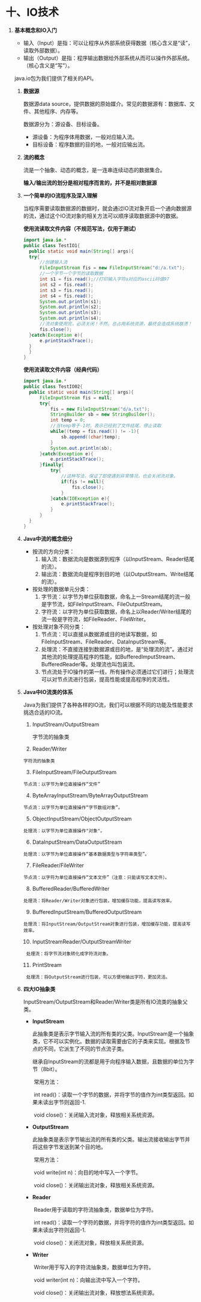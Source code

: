 # 十、IO技术

1. **基本概念和IO入门**

   * 输入（Input）是指：可以让程序从外部系统获得数据（核心含义是“读”，读取外部数据）。
   * 输出（Output）是指：程序输出数据给外部系统从而可以操作外部系统。（核心含义是“写”）。

   java.io包为我们提供了相关的API。

   1. **数据源**

      数据源data source，提供数据的原始媒介。常见的数据源有：数据库、文件、其他程序、内存等。

      数据源分为：源设备、目标设备。

      * 源设备：为程序体用数据，一般对应输入流。
      * 目标设备：程序数据的目的地，一般对应输出流。

   2. **流的概念**

      流是一个抽象、动态的概念，是一连串连续动态的数据集合。

      **输入/输出流的划分是相对程序而言的，并不是相对数据源**

   3. **一个简单的IO流程序及深入理解**

      ​		当程序需要读取数据源的数据时，就会通过IO流对象开启一个通向数据源的流，通过这个IO流对象的相关方法可以顺序读取数据源中的数据。
   
      **使用流读取文件内容（不规范写法，仅用于测试）**
      
      ```java
      import java.io.*
      public class TestIO1{
      	public static void main(String[] args){
      	try{
      		//创建输入流
      		FileInputStream fis = new FileInputStream("d:/a.txt");
      		//一个字节一个字节的读取数据
      		int s1 = fis.read();//打印输入字符a对应的ascii码值97
      		int s2 = fis.read();
      		int s3 = fis.read();
      		int s4 = fis.read();
      		System.out.println(s1);
      		System.out.println(s2);
      		System.out.println(s3);
      		System.out.println(s4);
      		//流对象使用完，必须关闭！不然，总占用系统资源，最终会造成系统崩溃！
      		fis.close();
      	}catch(Exception e){
      		e.printStackTrace();
      	}
      	}
      }
      ```
      
      **使用流读取文件内容（经典代码）**
      
      ```java
      import java.io.*
      public class TestIO02{
      	public static void main(String[] args){
      		FileInputStream fis = null;
      		try{
      			fis = new FileInputStream("d/a.txt");
      			StringBuilder sb = new StringBuilder();
      			int temp = 0;
      			//当temp等于-1时，表示已经到了文件结尾，停止读取
      			while((temp = fis.read()) != -1){
      				sb.append((char)temp);
      			}
      			System.out.println(sb);
      		}catch(Exception e){
      			e.printStackTrace();
      		}finally{
      			try{
      				//这种写法，保证了即使遇到异常情况，也会关闭流对象。
      				if(fis != null){
      					fis.close();
      				}
      			}catch(IOException e){
      				e.printStackTrace();
      			}
      		}
      	}
      }
      ```
      
   4. **Java中流的概念细分**
   
      * 按流的方向分类：
        1. 输入流：数据流向是数据源到程序（以InputStream、Reader结尾的流）。
        2. 输出流：数据流向是程序到目的地（以OutputStream、Write结尾的流）。
      * 按处理的数据单元分类：
        1. 字节流：以字节为单位获取数据，命名上一Stream结尾的流一般是字节流，如FileInputStream、FileOutputStream。
        2. 字符流：以字符为单位获取数据，命名上以Reader/Writer结尾的流一般是字符流，如FileReader、FileWriter。
      * 按处理对象不同分类：
        1. 节点流：可以直接从数据源或目的地读写数据，如FileInputStream、FileReader、DataInputStream等。
        2. 处理流：不直接连接到数据源或目的地，是“处理流的流”。通过对其他流的处理提高程序的性能，如BufferedImputStream、BufferedReader等。处理流也叫包装流。
        3. 节点流处于IO操作的第一线，所有操作必须通过它们进行；处理流可以对节点流进行包装，提高性能或提高程序的灵活性。
   
   5. **Java中IO流类的体系**
   
      ​	Java为我们提供了各种各样的IO流，我们可以根据不同的功能及性能要求挑选合适的IO流。
   
       1. InputStream/OutputStream
   
          字节流的抽象类
   
      	2. Reader/Writer
   
          字符流的抽象类
   
      	3. FileInputStream/FileOutputStream
   
          节点流：以字节为单位直接操作“文件”
   
      	4. ByteArrayInputStream/ByteArrayOutputStream
   
          节点流：以字节为单位直接操作“字节数组对象”。
   
      	5. ObjectInputStream/ObjectOutputStream
   
          处理流：以字节为单位直接操作"对象"。
   
      	6. DataInputStream/DataOutputStream
   
          处理流：以字节为单位直接操作“基本数据类型与字符串类型”。
   
      	7. FileReader/FileWriter
   
          节点流：以字符为单位直接操作“文本文件”（注意：只能读写文本文件）。
   
      	8. BufferedReader/BufferedWriter
   
          处理流：将Reader/Writer对象进行包装，增加缓存功能，提高读写效率。
   
      	9. BufferedInputStream/BufferedOutputStream
   
          处理流：将InputStream/OutputStream对象进行包装，增加缓存功能，提高读写效率。
   
      	10. InputStreamReader/OutputStreamWriter
   
           处理流：将字节流对象转化成字符流对象。
   
      	11. PrintStream
   
           处理流：将OutputStream进行包装，可以方便地输出字符，更加灵活。
   
   6. **四大IO抽象类**
   
      ​		InputStream/OutputStream和Reader/Writer类是所有IO流类的抽象父类。
   
      * **InputStream**
   
        ​		此抽象类是表示字节输入流的所有类的父类。InputStream是一个抽象类，它不可以实例化。数据的读取需要由它的子类来实现。根据及节点的不同，它派生了不同的节点流子类。
   
        ​		继承自InputStream的流都是用于向程序输入数据，且数据的单位为字节（8bit）。
   
        ​		常用方法：
   
        ​		int read()：读取一个字节的数据，并将字节的值作为int类型返回。如果未读出字节则返回-1.
   
        ​		void close()：关闭输入流对象，释放相关系统资源。
   
      * **OutputStream**
   
        ​		此抽象类是表示字节输出流的所有类的父类。输出流接收输出字节并将这些字节发送到某个目的地。
   
        ​		常用方法：
   
        ​		void write(int n)：向目的地中写入一个字节。
   
        ​		void close()：关闭输出流对象，释放相关系统资源。
   
      * **Reader**
   
        ​		Reader用于读取的字符流抽象类，数据单位为字符。
   
        ​		int read()：读取一个字符的数据，并将字符的值作为int类型返回。如果未读出字符则返回-1.
   
        ​		void close()：关闭流对象，释放相关系统资源。
   
      * **Writer**
   
        ​		Writer用于写入的字符流抽象类，数据单位为字符。
   
        ​		void writer(int n)：向输出流中写入一个字符。
   
        ​		void close()：关闭输出流对象，释放想法系统资源。
   